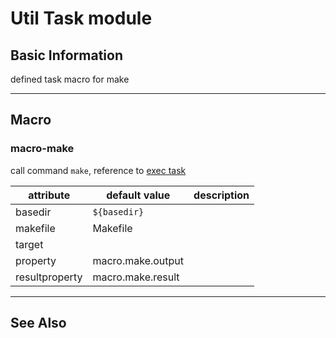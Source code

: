 Util Task module
================

Basic Information
-----------------

defined task macro for make

-------------------------------------------------------------------------------


Macro
-----

### macro-make

call command `make`, reference to [exec task][ant-task-exec]

attribute   | default value     | description
---------   | -------------     | -----------
basedir     | `${basedir}`      |
makefile    | Makefile          |
target      |                   |
property    | macro.make.output |
resultproperty | macro.make.result |

-------------------------------------------------------------------------------

See Also
--------

[ant-task-exec]: http://ant.apache.org/manual/Tasks/exec.html